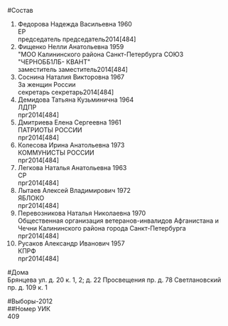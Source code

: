 #Состав  
1. Федорова Надежда Васильевна 1960  
    ЕР  
    председатель председатель2014[484]  
2. Фищенко Нелли Анатольевна 1959  
    "МОО Калининского района Санкт-Петербурга СОЮЗ "ЧЕРНОББ1ЛБ- КВАНТ"  
    заместитель заместитель2014[484]  
3. Соснина Наталия Викторовна 1967  
    За женщин России  
    секретарь секретарь2014[484]  
4. Демидова Татьяна Кузьминична 1964  
    ЛДПР  
    прг2014[484]  
5. Дмитриева Елена Сергеевна 1961  
    ПАТРИОТЫ РОССИИ  
    прг2014[484]  
6. Колесова Ирина Анатольевна 1973  
    КОММУНИСТЫ РОССИИ  
    прг2014[484]  
7. Легкова Наталья Анатольевна 1963  
    СР  
    прг2014[484]  
8. Лытаев Алексей Владимирович 1972  
    ЯБЛОКО  
    прг2014[484]  
9. Перевозникова Наталья Николаевна 1970  
    Общественная организация ветеранов-инвалидов Афганистана и Чечни Калининского района города Санкт-Петербурга  
    прг2014[484]  
10. Русаков Александр Иванович 1957  
    КПРФ  
    прг2014[484]  
  
#Дома  
Брянцева ул. д. 20 к. 1, 2; д. 22 Просвещения пр. д. 78 Светлановский пр. д. 109 к. 1  
  
#Выборы-2012  
##Номер УИК  
409  
